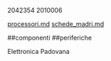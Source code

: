 2042354
2010006

[processori.md](processori.md)
[schede_madri.md](schede_madri.md)

##componenti
##periferiche

Elettronica Padovana
